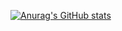 [![Anurag's GitHub stats](https://github-readme-stats.vercel.app/api?username=jyh000810&show_icons=true&theme=tokyonight)](https://github.com/anuraghazra/github-readme-stats)
